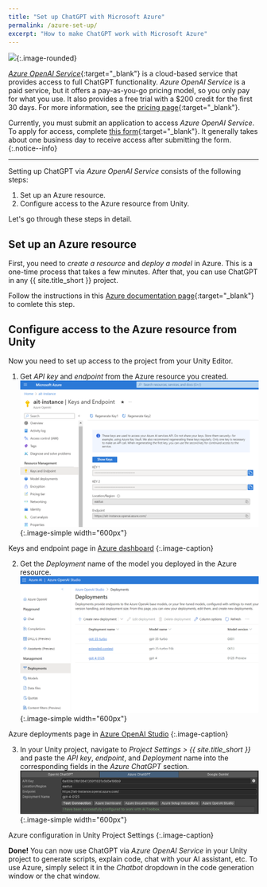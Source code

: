 ```yaml
---
title: "Set up ChatGPT with Microsoft Azure"
permalink: /azure-set-up/
excerpt: "How to make ChatGPT work with Microsoft Azure"
---
```


![](https://upload.wikimedia.org/wikipedia/commons/f/fa/Microsoft_Azure.svg){:.image-rounded}

[*Azure OpenAI Service*](https://azure.microsoft.com/en-us/services/openai/){:target="_blank"} is a cloud-based service that provides access to full ChatGPT functionality. *Azure OpenAI Service* is a paid service, but it offers a pay-as-you-go pricing model, so you only pay for what you use. It also provides a free trial with a $200 credit for the first 30 days. For more information, see the [pricing page](https://azure.microsoft.com/en-us/pricing/details/cognitive-services/openai-service/#pricing){:target="_blank"}.

Currently, you must submit an application to access *Azure OpenAI Service*. To apply for access, complete [this form](https://aka.ms/oai/access){:target="_blank"}. It generally takes about one business day to receive access after submitting the form.
{:.notice--info}

---

Setting up ChatGPT via *Azure OpenAI Service* consists of the following steps:

1. Set up an Azure resource.
1. Configure access to the Azure resource from Unity.

Let's go through these steps in detail.

## Set up an Azure resource

First, you need to *create a resource* and *deploy a model* in Azure.
This is a one-time process that takes a few minutes. After that, you can use ChatGPT in any {{ site.title_short }} project.

Follow the instructions in this [Azure documentation page](https://learn.microsoft.com/en-us/azure/ai-services/openai/how-to/create-resource?pivots=web-portal){:target="_blank"} to comlete this step.

## Configure access to the Azure resource from Unity

Now you need to set up access to the project from your Unity Editor.

1. Get *API key* and *endpoint* from the Azure resource you created.
[![](/assets/images/manual_images/azure-keys-and-endpoint.png)](/assets/images/manual_images/azure-keys-and-endpoint.png){:.image-simple width="600px"}

Keys and endpoint page in [Azure dashboard](https://portal.azure.com/)
{:.image-caption}

2. Get the *Deployment* name of the model you deployed in the Azure resource.
[![](/assets/images/manual_images/azure-deployments.png)](/assets/images/manual_images/azure-deployments.png){:.image-simple width="600px"}

Azure deployments page in [Azure OpenAI Studio](https://oai.azure.com/)
{:.image-caption}

3. In your Unity project, navigate to *Project Settings > {{ site.title_short }}* and paste the *API key*, *endpoint*, and *Deployment* name into the corresponding fields in the *Azure ChatGPT* section.
[![](/assets/images/manual_images/azure-unity-project-settings.png)](/assets/images/manual_images/azure-unity-project-settings.png){:.image-simple width="600px"}

Azure configuration in Unity Project Settings
{:.image-caption}

**Done!** You can now use ChatGPT via *Azure OpenAI Service* in your Unity project to generate scripts, explain code, chat with your AI assistant, etc. To use Azure, simply select it in the *Chatbot* dropdown in the code generation window or the chat window.
